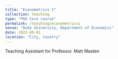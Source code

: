 ```yaml
---
title: "Econometrics I"
collection: teaching
type: "PhD Core course"
permalink: /teaching/econometricsi
venue: "Duke University, Department of Economics"
date: 2022-09-01
location: "City, Country"
---
```


Teaching Assistant for Professor. Matt Masten
